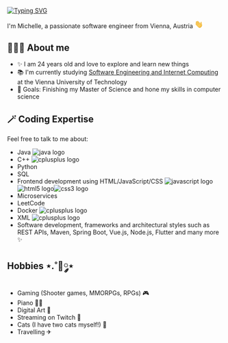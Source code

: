 <a href="https://git.io/typing-svg"><img src="https://readme-typing-svg.demolab.com?font=Fira+Code&pause=1000&color=30ABFF&width=435&lines=Hello+there%2C+fellow+%3Ccoders%2F%3E!" alt="Typing SVG" /></a> 
<p>
  I'm Michelle, a passionate software engineer from Vienna, Austria  <img src="https://raw.githubusercontent.com/ABSphreak/ABSphreak/master/gifs/Hi.gif" width="20">
</p>

## 👩🏻‍💻 About me

* ✨ I am 24 years old and love to explore and learn new things
* 📚 I'm currently studying <a href="https://informatics.tuwien.ac.at/master/software-engineering-and-internet-computing/">Software Engineering and Internet Computing</a> at the Vienna University of Technology 
* 🎯 Goals: Finishing my Master of Science and hone my skills in computer science


## 🪄 Coding Expertise
Feel free to talk to me about:
* Java <img src="https://cdn.jsdelivr.net/gh/devicons/devicon/icons/java/java-original.svg" height="25" alt="java logo"/>
* C++ <img src="https://cdn.jsdelivr.net/gh/devicons/devicon/icons/cplusplus/cplusplus-original.svg" height="25" alt="cplusplus logo"/>
* Python
* SQL 
* Frontend development using HTML/JavaScript/CSS <img src="https://cdn.jsdelivr.net/gh/devicons/devicon/icons/javascript/javascript-original.svg" height="25" alt="javascript logo"  /> <img src="https://cdn.jsdelivr.net/gh/devicons/devicon/icons/html5/html5-original.svg" height="25" alt="html5 logo"/><img src="https://cdn.jsdelivr.net/gh/devicons/devicon/icons/css3/css3-original.svg" height="25" alt="css3 logo"/>
* Microservices
* LeetCode
* Docker <img src="https://cdn.jsdelivr.net/gh/devicons/devicon@latest/icons/docker/docker-original.svg" height="25" alt="cplusplus logo"/>
* XML <img src="https://cdn.jsdelivr.net/gh/devicons/devicon@latest/icons/xml/xml-original.svg" height="25" alt="cplusplus logo"/>
* Software development, frameworks and architectural styles such as REST APIs, Maven, Spring Boot, Vue.js, Node.js, Flutter and many more ✨

## Hobbies ⋆.˚🦋༘⋆
* Gaming (Shooter games, MMORPGs, RPGs) 🎮
* Piano 🎼🎹
* Digital Art 🎨
* Streaming on Twitch 🌸
* Cats (I have two cats myself!) 🐾
* Travelling ✈
  


  


